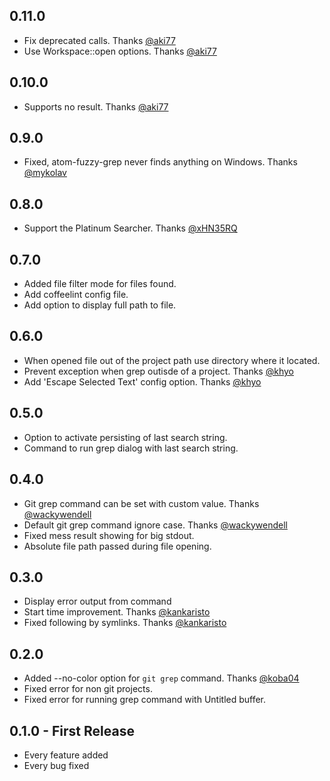 ## 0.11.0
* Fix deprecated calls. Thanks [@aki77](https://github.com/aki77)
* Use Workspace::open options. Thanks [@aki77](https://github.com/aki77)

## 0.10.0
* Supports no result. Thanks [@aki77](https://github.com/aki77)

## 0.9.0
* Fixed, atom-fuzzy-grep never finds anything on Windows. Thanks [@mykolav](https://github.com/mykolav)

## 0.8.0
* Support the Platinum Searcher. Thanks [@xHN35RQ](https://github.com/xHN35RQ)

## 0.7.0
* Added file filter mode for files found.
* Add coffeelint config file.
* Add option to display full path to file.

## 0.6.0
* When opened file out of the project path use directory where it located.
* Prevent exception when grep outisde of a project. Thanks [@khyo](https://github.com/khyo)
* Add 'Escape Selected Text' config option. Thanks [@khyo](https://github.com/khyo)

## 0.5.0
* Option to activate persisting of last search string.
* Command to run grep dialog with last search string.

## 0.4.0
* Git grep command can be set with custom value. Thanks [@wackywendell](https://github.com/wackywendell)
* Default git grep command ignore case. Thanks [@wackywendell](https://github.com/wackywendell)
* Fixed mess result showing for big stdout.
* Absolute file path passed during file opening.

## 0.3.0
* Display error output from command
* Start time improvement. Thanks [@kankaristo](https://github.com/kankaristo)
* Fixed following by symlinks. Thanks [@kankaristo](https://github.com/kankaristo)

## 0.2.0
* Added --no-color option for ```git grep``` command. Thanks [@koba04](https://github.com/koba04)
* Fixed error for non git projects.
* Fixed error for running grep command with Untitled buffer.

## 0.1.0 - First Release
* Every feature added
* Every bug fixed
